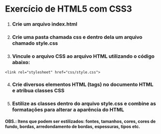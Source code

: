 # Exercício de HTML5 com CSS3
1. ### Crie um arquivo index.html
2. ### Crie uma pasta chamada css e dentro dela um arquivo chamado style.css
3. ### Vincule o arquivo CSS ao arquivo HTML utilizando o código abaixo:  
```<link rel="stylesheet" href="css/style.css">```  

4. ### Crie diversos elementos HTML (tags) no documento HTML e atribua classes CSS
5. ### Estilize as classes dentro do arquivo style.css e combine as formatações para alterar a aparência do HTML
#### OBS.: Itens que podem ser estilizados: fontes, tamanhos, cores, cores de fundo, bordas, arredondamento de bordas, espessuras, tipos etc.